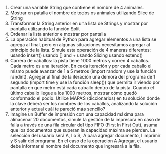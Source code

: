 1. Crear una variable String que contiene el nombre de 4 animales.
2. Mostrar en patalla el nombre de todos os animales utilizando Slice de String
3. Transformar la String anterior en una lista de Strings y mostrar por pantalla utilizando la función
Split
4. Ordenar la lista anterior e mostrar por pantalla
5. La operación habitual de Python para agregar elementos a una lista se agrega al final, pero
en algunas situaciones necesitamos agregar al principio de la lista. Simule esta operación de
4 maneras diferentes:
usando insert()
usando [] and +
usando Slicing
usando extend()
6. Carrera de caballos: la pista tiene 1000 metros y corren 4 caballos. Cada metro es una
iteración. En cada iteración y por cada caballo el mismo puede avanzar de 1 a 5 metros
(import random y use la función randint). Agregar al final de la iteración una demora del
programa de 1 segundo (import time y use la función sleep()) que permita ir viendo por
pantalla en que metro está cada caballo dentro de la pista. Cuando el último caballo llegue
a los 1000 metros, mostrar cómo quedó conformado el podio.
Utilice MAPAS (diccionarios) en tu solución donde la clave deberá ser los nombres de los
caballos, analizando la solución anterior y actual cuál te pareció más sencillo?
7. Imagine un Buffer de impresión con una capacidad máxima para almacenar 20 documentos,
simule la gestión de la impresora en caso de falla a través de una fila circular del tipo FIFO
(First In First Out), asuma que los documentos que superan la capacidad máxima se pierden.
La selección del usuario será A, I o S, A para agregar documento, I imprimir y S salir del
programa. En el caso de la operación A Agregar, el usuario debe informar el nombre del
documento que ingresará a la fila.